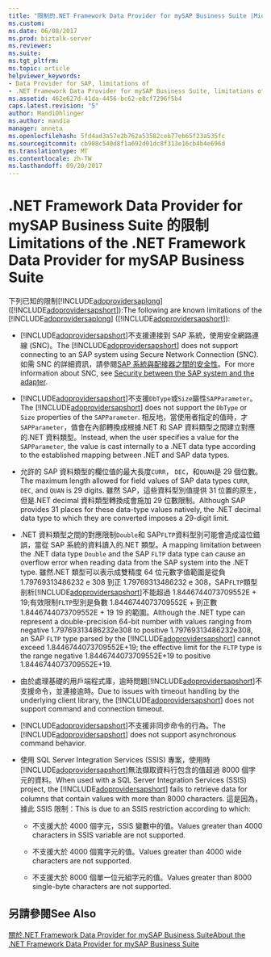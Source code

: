 ```yaml
---
title: "限制的.NET Framework Data Provider for mySAP Business Suite |Microsoft 文件"
ms.custom: 
ms.date: 06/08/2017
ms.prod: biztalk-server
ms.reviewer: 
ms.suite: 
ms.tgt_pltfrm: 
ms.topic: article
helpviewer_keywords:
- Data Provider for SAP, limitations of
- .NET Framework Data Provider for mySAP Business Suite, limitations of
ms.assetid: 462e627d-41da-4456-bc62-e8cf7296f5b4
caps.latest.revision: "5"
author: MandiOhlinger
ms.author: mandia
manager: anneta
ms.openlocfilehash: 5fd4ad3a57e2b762a53582ceb77eb65f23a535fc
ms.sourcegitcommit: cb908c540d8f1a692d01dc8f313e16cb4b4e696d
ms.translationtype: MT
ms.contentlocale: zh-TW
ms.lasthandoff: 09/20/2017
---
```

# <a name="limitations-of-the-net-framework-data-provider-for-mysap-business-suite"></a><span data-ttu-id="4a39b-102">.NET Framework Data Provider for mySAP Business Suite 的限制</span><span class="sxs-lookup"><span data-stu-id="4a39b-102">Limitations of the .NET Framework Data Provider for mySAP Business Suite</span></span>
<span data-ttu-id="4a39b-103">下列已知的限制[!INCLUDE[adoprovidersaplong](../../includes/adoprovidersaplong-md.md)]([!INCLUDE[adoprovidersapshort](../../includes/adoprovidersapshort-md.md)]):</span><span class="sxs-lookup"><span data-stu-id="4a39b-103">The following are known limitations of the [!INCLUDE[adoprovidersaplong](../../includes/adoprovidersaplong-md.md)] ([!INCLUDE[adoprovidersapshort](../../includes/adoprovidersapshort-md.md)]):</span></span>  
  
-   <span data-ttu-id="4a39b-104">[!INCLUDE[adoprovidersapshort](../../includes/adoprovidersapshort-md.md)]不支援連接到 SAP 系統，使用安全網路連線 (SNC)。</span><span class="sxs-lookup"><span data-stu-id="4a39b-104">The [!INCLUDE[adoprovidersapshort](../../includes/adoprovidersapshort-md.md)] does not support connecting to an SAP system using Secure Network Connection (SNC).</span></span> <span data-ttu-id="4a39b-105">如需 SNC 的詳細資訊，請參閱[SAP 系統與配接器之間的安全性](../../adapters-and-accelerators/adapter-sap/security-between-the-sap-system-and-the-adapter.md)。</span><span class="sxs-lookup"><span data-stu-id="4a39b-105">For more information about SNC, see [Security between the SAP system and the adapter](../../adapters-and-accelerators/adapter-sap/security-between-the-sap-system-and-the-adapter.md).</span></span>
  
-   <span data-ttu-id="4a39b-106">[!INCLUDE[adoprovidersapshort](../../includes/adoprovidersapshort-md.md)]不支援`DbType`或`Size`屬性`SAPParameter`。</span><span class="sxs-lookup"><span data-stu-id="4a39b-106">The [!INCLUDE[adoprovidersapshort](../../includes/adoprovidersapshort-md.md)] does not support the `DbType` or `Size` properties of the `SAPParameter`.</span></span> <span data-ttu-id="4a39b-107">相反地，當使用者指定的值時，才`SAPParameter`，值會在內部轉換成根據.NET 和 SAP 資料類型之間建立對應的.NET 資料類型。</span><span class="sxs-lookup"><span data-stu-id="4a39b-107">Instead, when the user specifies a value for the `SAPParameter`, the value is cast internally to a .NET data type according to the established mapping between .NET and SAP data types.</span></span>  
  
-   <span data-ttu-id="4a39b-108">允許的 SAP 資料類型的欄位值的最大長度`CURR`， `DEC`，和`QUAN`是 29 個位數。</span><span class="sxs-lookup"><span data-stu-id="4a39b-108">The maximum length allowed for field values of SAP data types `CURR`, `DEC`, and `QUAN` is 29 digits.</span></span> <span data-ttu-id="4a39b-109">雖然 SAP，這些資料型別值提供 31 位置的原生，但是.NET decimal 資料類型轉換成會施加 29 位數限制。</span><span class="sxs-lookup"><span data-stu-id="4a39b-109">Although SAP provides 31 places for these data-type values natively, the .NET decimal data type to which they are converted imposes a 29-digit limit.</span></span>  
  
-   <span data-ttu-id="4a39b-110">.NET 資料類型之間的對應限制`Double`和 SAP`FLTP`資料型別可能會造成溢位錯誤，當從 SAP 系統的資料讀入的.NET 類型。</span><span class="sxs-lookup"><span data-stu-id="4a39b-110">A mapping limitation between the .NET data type `Double` and the SAP `FLTP` data type can cause an overflow error when reading data from the SAP system into the .NET type.</span></span> <span data-ttu-id="4a39b-111">雖然.NET 類型可以表示成雙精度 64 位元數字值範圍是從負 1.79769313486232 e 308 到正 1.79769313486232 e 308，SAP`FLTP`類型剖析[!INCLUDE[adoprovidersapshort](../../includes/adoprovidersapshort-md.md)]不能超過 1.8446744073709552E + 19;有效限制`FLTP`型別是負數 1.8446744073709552E + 到正數 1.8446744073709552E + 19 19 的範圍。</span><span class="sxs-lookup"><span data-stu-id="4a39b-111">Although the .NET type can represent a double-precision 64-bit number with values ranging from negative 1.79769313486232e308 to positive 1.79769313486232e308, an SAP `FLTP` type parsed by the [!INCLUDE[adoprovidersapshort](../../includes/adoprovidersapshort-md.md)] cannot exceed 1.8446744073709552E+19; the effective limit for the `FLTP` type is the range negative 1.8446744073709552E+19 to positive 1.8446744073709552E+19.</span></span>  
  
-   <span data-ttu-id="4a39b-112">由於處理基礎的用戶端程式庫，逾時問題[!INCLUDE[adoprovidersapshort](../../includes/adoprovidersapshort-md.md)]不支援命令，並連接逾時。</span><span class="sxs-lookup"><span data-stu-id="4a39b-112">Due to issues with timeout handling by the underlying client library, the [!INCLUDE[adoprovidersapshort](../../includes/adoprovidersapshort-md.md)] does not support command and connection timeout.</span></span>  
  
-   <span data-ttu-id="4a39b-113">[!INCLUDE[adoprovidersapshort](../../includes/adoprovidersapshort-md.md)]不支援非同步命令的行為。</span><span class="sxs-lookup"><span data-stu-id="4a39b-113">The [!INCLUDE[adoprovidersapshort](../../includes/adoprovidersapshort-md.md)] does not support asynchronous command behavior.</span></span>  
  
-   <span data-ttu-id="4a39b-114">使用 SQL Server Integration Services (SSIS) 專案，使用時[!INCLUDE[adoprovidersapshort](../../includes/adoprovidersapshort-md.md)]無法擷取資料行包含的值超過 8000 個字元的資料。</span><span class="sxs-lookup"><span data-stu-id="4a39b-114">When used with a SQL Server Integration Services (SSIS) project, the [!INCLUDE[adoprovidersapshort](../../includes/adoprovidersapshort-md.md)] fails to retrieve data for columns that contain values with more than 8000 characters.</span></span> <span data-ttu-id="4a39b-115">這是因為，據此 SSIS 限制：</span><span class="sxs-lookup"><span data-stu-id="4a39b-115">This is due to an SSIS restriction according to which:</span></span>  
  
    -   <span data-ttu-id="4a39b-116">不支援大於 4000 個字元，SSIS 變數中的值。</span><span class="sxs-lookup"><span data-stu-id="4a39b-116">Values greater than 4000 characters in SSIS variable are not supported.</span></span>  
  
    -   <span data-ttu-id="4a39b-117">不支援大於 4000 個寬字元的值。</span><span class="sxs-lookup"><span data-stu-id="4a39b-117">Values greater than 4000 wide characters are not supported.</span></span>  
  
    -   <span data-ttu-id="4a39b-118">不支援大於 8000 個單一位元組字元的值。</span><span class="sxs-lookup"><span data-stu-id="4a39b-118">Values greater than 8000 single-byte characters are not supported.</span></span>  
  
## <a name="see-also"></a><span data-ttu-id="4a39b-119">另請參閱</span><span class="sxs-lookup"><span data-stu-id="4a39b-119">See Also</span></span>  
 [<span data-ttu-id="4a39b-120">關於.NET Framework Data Provider for mySAP Business Suite</span><span class="sxs-lookup"><span data-stu-id="4a39b-120">About the .NET Framework Data Provider for mySAP Business Suite</span></span>](../../adapters-and-accelerators/adapter-sap/about-the-net-framework-data-provider-for-mysap-business-suite.md)